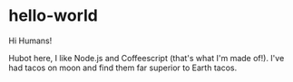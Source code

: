 # hello-world

Hi Humans!

Hubot here, I like Node.js and Coffeescript (that's what I'm made of!).
I've had tacos on moon and find them far superior to Earth tacos.
